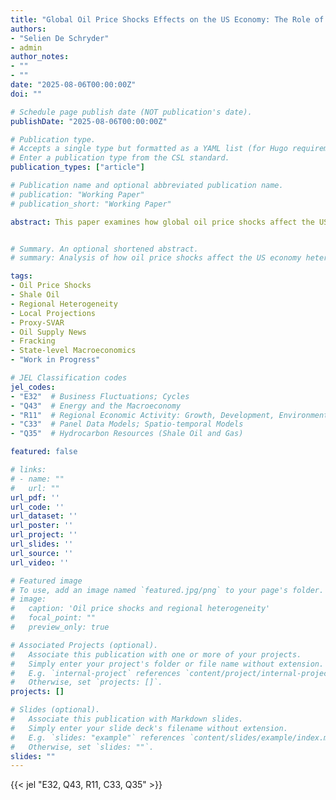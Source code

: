 ```yaml
---
title: "Global Oil Price Shocks Effects on the US Economy: The Role of Cross-State Heterogeneity in Shale Oil Production Levels"
authors:
- "Selien De Schryder"
- admin
author_notes:
- ""
- ""
date: "2025-08-06T00:00:00Z"
doi: ""

# Schedule page publish date (NOT publication's date).
publishDate: "2025-08-06T00:00:00Z"

# Publication type.
# Accepts a single type but formatted as a YAML list (for Hugo requirements).
# Enter a publication type from the CSL standard.
publication_types: ["article"]

# Publication name and optional abbreviated publication name.
# publication: "Working Paper"
# publication_short: "Working Paper"

abstract: This paper examines how global oil price shocks affect the US economy, focusing on heterogeneity driven by state-level shale oil production. Using an LP-IV model on state-level data (2005-2023) and an oil supply news shock, we assess impacts on economic conditions and unemployment. Our very preliminary results suggest a positive oil supply news shock negatively impacts aggregate US economic conditions and employment. While conventional oil production levels show little difference in state responses, we observe some heterogeneity based on shale production, where these negative effects appear more muted. This research highlights the importance of regional factors in assessing oil market dynamics, though further validation is essential.


# Summary. An optional shortened abstract.
# summary: Analysis of how oil price shocks affect the US economy heterogeneously based on cross-state differences in shale oil production.

tags:
- Oil Price Shocks
- Shale Oil
- Regional Heterogeneity
- Local Projections
- Proxy-SVAR
- Oil Supply News
- Fracking
- State-level Macroeconomics
- "Work in Progress"

# JEL Classification codes
jel_codes:
- "E32"  # Business Fluctuations; Cycles
- "Q43"  # Energy and the Macroeconomy
- "R11"  # Regional Economic Activity: Growth, Development, Environmental Issues, and Changes
- "C33"  # Panel Data Models; Spatio-temporal Models
- "Q35"  # Hydrocarbon Resources (Shale Oil and Gas)

featured: false

# links:
# - name: ""
#   url: ""
url_pdf: ''
url_code: ''
url_dataset: ''
url_poster: ''
url_project: ''
url_slides: ''
url_source: ''
url_video: ''

# Featured image
# To use, add an image named `featured.jpg/png` to your page's folder. 
# image:
#   caption: 'Oil price shocks and regional heterogeneity'
#   focal_point: ""
#   preview_only: true

# Associated Projects (optional).
#   Associate this publication with one or more of your projects.
#   Simply enter your project's folder or file name without extension.
#   E.g. `internal-project` references `content/project/internal-project/index.md`.
#   Otherwise, set `projects: []`.
projects: []

# Slides (optional).
#   Associate this publication with Markdown slides.
#   Simply enter your slide deck's filename without extension.
#   E.g. `slides: "example"` references `content/slides/example/index.md`.
#   Otherwise, set `slides: ""`.
slides: ""
---
```


{{< jel "E32, Q43, R11, C33, Q35" >}}


